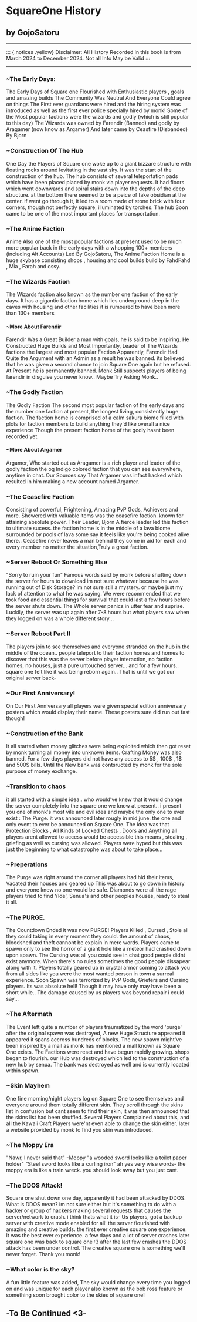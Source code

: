 # SquareOne History

## by GojoSatoru

___

::: {.notices .yellow}
Disclaimer: All History Recorded in this book is from March 2024 to December 2024.
Not all Info May be Valid
:::

___

### ~The Early Days:

The Early Days of Square one Flourished with Enthusiastic players , goals and amazing builds The Community Was Neutral And Everyone Could agree on things The First ever  guardians were hired and the hiring system was introduced as well as the first ever police specially hired by monk! Some of the Most popular factions were the wizards and godly (which is still popular to this day) The Wizards was owned by Farendir (Banned) and godly by Aragamer (now know as Argamer)
And later came by Ceasfire (Disbanded) By Bjorn

### ~Construction Of The Hub

One Day the Players of Square one woke up to a giant bizzare structure with floating rocks around levitating in the vast sky. It was the start of the construction of the hub. The hub consists of several teleportation pads which have been placed placed by monk via player requests. It had floors which went downwards and spiral stairs down into the depths of the deep structure. at the bottom there seemed to be a peice of fake obsidian at the center. if went go through it, it led to a room made of stone brick with four corners, though not perfectly square, illuminated by torches. The hub Soon came to be one of the most important places for transportation.

### ~The Anime Faction

Anime Also one of the most popular factions at present used to be much more popular back in the early days with a whopping 100+ members (including Alt Accounts) Led By GojoSatoru, The Anime Faction Home is a huge skybase consisting shops , housing and cool builds build by FahdFahd , Mia , Farah and ossy.

### ~The Wizards Faction

The Wizards faction also known as the number one faction of the early days. It has a gigantic faction home which lies underground deep in the caves with housing and other facilities it is rumoured to have been more than 130+ members

#### ~More About Farendir

Farendir Was a Great Builder a man with goals, he is said to be inspiring. He Constructed Huge Builds and Most Importantly, Leader of The Wizards factions the largest and most popular Faction
Apparently, Farendir Had Quite the Argument with an Admin as a result he was banned. its believed that he was given a second chance to join Square One again but he refused. At Present he is permanently banned. Monk Still suspects players of being farendir in disguise you never know.. Maybe Try Asking Monk..


### ~The Godly Faction

The Godly Faction The second most popular faction of the early days and the number one faction at present, the longest living, consistently huge faction. The faction home is comprised of a calm sakura biome filled with plots for faction members to build anything they'd like overall a nice experience Though the present faction home of the godly hasnt been recorded yet.

#### ~More About Argamer

Argamer, Who started out as Aragamer is a rich player and leader of the godly faction the og Indigo colored faction that you can see everywhere, anytime in chat. Our Sources say That Argamer was infact hacked which resulted in him making a new account named Argamer.

### ~The Ceasefire Faction

Consisting of powerful, Frightening, Amazing PvP Gods, Achievers and more.
Showered with valuable items was the ceasefire faction. known for attaining absolute power. Their Leader, Bjorn A fierce leader led this faction to ultimate sucess. the faction home is in the middle of a lava biome surrounded by pools of lava some say it feels like you're being cooked alive there.. Ceasefire never leaves a man behind they come in aid for each and every member no matter the situation,Truly a great faction.

### ~Server Reboot Or Something Else

"Sorry to ruin your fun" Famous words said by monk before shutting down the server for hours to download im not sure whatever because he was running out of Disk Storage? im not sure still a mystery. or maybe just my lack of attention to what he was saying. We were recommended that we took food and essential things for survival that could last a few hours before the server shuts down. The Whole server panics in utter fear and suprise. Luckily, the server was up again after 7-8 hours but what players saw when they logged on was a whole different story...

### ~Server Reboot Part II

The players join to see themselves and everyone stranded on the hub in the middle of the ocean.. people teleport to their faction homes and homes to discover that this was the server before player interaction, no faction homes, no houses, just a pure untouched server... and for a few hours.. square one felt like it was being reborn again.. That is until we got our original server back-

### ~Our First Anniversary!

On Our First Anniversary all players were given special edition anniversary posters which would display their name. These posters sure did run out fast though!

### ~Construction of the Bank

It all started when money glitches were being exploited which then got reset by monk turning all money into unknown items. Crafting Money was also banned. For a few days players did not have any access to 5$ , 100$ , 1$ and 500$ bills. Until the New bank was contsructed by monk for the sole purpose of money exchange.

### ~Transition to chaos

it all started with a simple idea.. who would've knew that it would change the server completely into the square one we know at present.. i present you one of monk's most vile and evil idea and maybe the only one to ever exist : The Purge. it was announced later rougly in mid june. the one and only event to ever be announced on Square One. The idea was that Protection  Blocks , All Kinds of Locked Chests , Doors and Anything all players arent allowed to access would be accessible this means , stealing , griefing as well as cursing was allowed. Players were hyped but this was just the beginning to what catastrophe was about to take place...

### ~Preperations

The Purge was right around the corner all players had hid their items, Vacated their houses and geared up This was about to go down in history and everyone knew no one would be safe. Diamonds were all the rage players tried to find Ylde', Senua's and other peoples houses, ready to steal it all.

### ~The PURGE.

The Countdown Ended it was now PURGE! Players Killed , Cursed , Stole all they could taking in every moment they could. the amount of chaos, bloodshed and theft cannont be explain in mere words. Players came to spawn only to see the horror of a giant hole like a meteor had crashed down upon spawn. The Cursing was all you could see in chat good people didnt exist anymore. When there's no rules sometimes the good people dissapear along with it. Players totally geared up in crystal armor coming to attack you from all sides like you were the most wanted person in town a surreal experience. Soon Spawn was terrorized by PvP Gods, Griefers and Cursing players. Its was absolute hell! Though it may have only may have been a short while.. The damage caused by us players was beyond repair i could say...

### ~The Aftermath

The Event left quite a number of players traumatized by the word 'purge' after the original spawn was destroyed, A new Huge Structure appeared it appeared it spans accross hundreds of blocks. The new spawn might've been inspired by a mall as monk has mentioned a mall known as Square One exists. The Factions were reset and have begun rapidly growing. shops began to flourish. our Hub was destroyed which led to the construction of a new hub by senua. The bank was destroyed as well and is currently located within spawn.

### ~Skin Mayhem

One fine morning/night players log on Square One to see themselves and everyone around them totally different skin. They scroll through the skins list in confusion but cant seem to find their skin, it was then announced that the skins list had been shuffled. Several Players Complained about this, and all the Kawaii Craft Players were'nt even able to change the skin either. later a website provided by monk to find you skin was introduced.

### ~The Moppy Era

"Nawr, I never said that" -Moppy "a wooded sword looks like a toilet paper holder"  "Steel sword looks like a curling iron" ah yes very wise words- the moppy era is like a train wreck. you should look away but you just cant.

### ~The DDOS Attack!

Square one shut down one day, apparently it had been attacked by DDOS.
What is DDOS mean? im not sure either but it's something to do with a hacker or group of hackers making several requests that causes the server/network to crash. i think thats what it is-
Us players, got a backup server with creative mode enabled for all! the server flourished with amazing and creative builds. the first ever creative square one experience. It was the best ever experience. a few days and a lot of server crashes later square one was back to square one :3 after the last few crashes the DDOS attack has been under control. The creative square one is something we'll never forget. Thank you monk!

### ~What color is the sky?

A fun little feature was added, The sky would change every time you logged on and was unique for each player also known as the bob ross feature or something soon brought color to the skies of square one!

## -To Be Continued <3-
